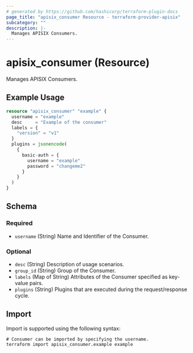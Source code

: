 ```yaml
---
# generated by https://github.com/hashicorp/terraform-plugin-docs
page_title: "apisix_consumer Resource - terraform-provider-apisix"
subcategory: ""
description: |-
  Manages APISIX Consumers.
---
```


# apisix_consumer (Resource)

Manages APISIX Consumers.

## Example Usage

```terraform
resource "apisix_consumer" "example" {
  username = "example"
  desc     = "Example of the consumer"
  labels = {
    "version" = "v1"
  }
  plugins = jsonencode(
    {
      basic-auth = {
        username = "example"
        password = "changeme2"
      }
    }
  )
}
```

<!-- schema generated by tfplugindocs -->
## Schema

### Required

- `username` (String) Name and Identifier of the Consumer.

### Optional

- `desc` (String) Description of usage scenarios.
- `group_id` (String) Group of the Consumer.
- `labels` (Map of String) Attributes of the Consumer specified as key-value pairs.
- `plugins` (String) Plugins that are executed during the request/response cycle.

## Import

Import is supported using the following syntax:

```shell
# Consumer can be imported by specifying the username.
terraform import apisix_consumer.example example
```
